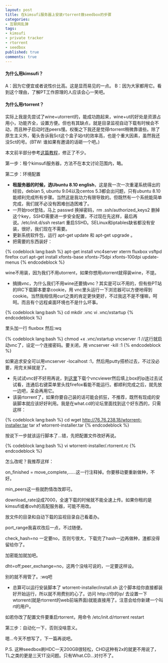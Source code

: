 ```yaml
---
layout: post
title: 在kimsufi服务器上安装rtorrent做seedbox的步骤
categories:
- 互联网乱弹
tags:
- kimsufi
- private tracker
- rtorrent
- seedbox
published: true
comments: true
---
```

#### 为什么用kimsufi？ ####

A：因为它便宜或者说性价比高。这是显而易见的一点。
B：因为大家都用它。看到这个理由，了解PT工作原理的人应该会心一笑吧。

#### 为什么用rtorrent？ ####

实际上我是先尝试了wine+utorrent的，能成功跑起来，wine+ut的好处是资源占用小，功能齐全，设置方便。但也有其缺点，就是目录监视自动下载有时候会不动，而且种子启动时连peers慢。权衡之下我还是觉得rtorrent稍微靠谱些。除了原生主义外，葡头告诉我Sct这个盒子站rt的效率高，也是个重大因素，虽然我还没Sct的号。(BTW: 谁如果有邀请的话砸一个吧。)

本文前半部分参考[这篇教程](http://filesharingtalk.com/vb3/f-guides-and-tutorials-65/t-naqs-complete-setup-guide-linux-seedboxes-fedora-corecentosdebianubuntu-281331)，修正了不少。

第一步：租个kimsufi服务器，方法不在本文讨论范围内，略。

第二步：环境配置

- **租服务器的时候，选Ubuntu 8.10 english**，这是我一次一次重灌系统得出的经验，debian 5, ubuntu 9.04以及centos 5.3都会出问题，只有ubuntu 8.10能顺利完成所有步骤。当然这是我功力有限导致的。但既然有一个系统能简单完成，我们就不必没有困难创造困难了。
- 一开始root登陆，马上 passwd 换掉密码，rm .ssh/authorized_keys2 删掉这个key，SSHD需要进一步安全配置，不过现在先这样，最后再说。/etc/init.d/ssh restart 重启SSHD。SELinux和iptables缺省都没有安装，很好，我们现在不需要。
- 更新系统软件包，运行 apt-get update 和 apt-get upgrade 。
- 把需要的东西装好：

{% codeblock lang:bash %}
apt-get install vnc4server xterm fluxbox vsftpd firefox curl
apt-get install xfonts-base xfonts-75dpi xfonts-100dpi
update-menus
{% endcodeblock %}

wine不用装，因为我们不用utorrent，如果你想用utorrent就得装wine，不提。

- 搞搞vnc，为什么我们不用wine还要搞vnc？其实是可以不用的，但有些PT站的IRC下载脚本要拿cookie，用 vnc里头运行一下浏览器可以方便地得到cookie。当然我相信用curl之类的肯定更快更好，不过我这不是不懂嘛，呵呵。而且有个远程桌面环境也不是什么坏事。

{% codeblock lang:bash %}
cd
mkdir .vnc
vi .vnc/xstartup
{% endcodeblock %}

里头加一行 fluxbox 然后:wq

{% codeblock lang:bash %}
chmod +x .vnc/xstartup
vncserver :1 //这行就启动vnc了，设定一个连接密码。要关闭，用 vncserver -kill :1
{% endcodeblock %}

如果追求安全可以用vncserver -localhost :1，然后用putty搭桥过去，不过没必要，用完关掉就是了。

- 先试试vnc好不好用再说，到[这里](http://www.realvnc.com/cgi-bin/download.cgi)下载个vncviewer然后填上box的ip连过去试试看，连通后右键菜单里头找firefox看能不能运行。都顺利完成之后，就先放一边吧，呆会再用它。
- 该装rtorrent了，如果你要自己装的话可能会抓狂，不推荐，既然有现成的安装脚本就应该好好利用。我是在what.cd的论坛里面找到这个好东西的，只需这样：

{% codeblock lang:bash %}
cd
wget http://76.76.238.18/wtorrent-installer.tar
tar xf wtorrent-installer.tar
{% endcodeblock %}

按说下一步就该运行脚本了...错，先把配置文件改好再说。

{% codeblock lang:bash %}
vi wtorrent-installer/.rtorrent.rc
{% endcodeblock %}

怎么改呢？我推荐这样：

on_finished = move_complete,......这一行注释掉。你要移动要重新做种，不好。

min_peers这一些就酌情改改即可。

download_rate设成7000，全速下载的时候就不能全速上传。如果你租的是kimsufi或者ovh的高配服务器，可能不用改。

放文件的目录和自动下载的监视目录自己看着办。

port_range我喜欢改后一点，不过随便。

check_hash=no 一定要no，否则亏很大，下载完了hash一边再做种，渣都没得留给你了。

加密能加就加吧。

dht=off;peer_exchange=no，这两个没啥可说的，一定要这样设。

别的就不用管了。:wq吧

- 总算可以运行安装脚本了 wtorrent-installer/install.sh 这个脚本给你直接都装好开始运行，所以就不用费别的心了。访问 http://你的ip/ 去设置一下wtorrent(就是rtorrent的web前端界面)就能直接用了。注意会给你新建一个叫rt的用户。

如若你改了配置文件要重启rtorrent，用命令 /etc/init.d/rtorrent restart

第三步：自动化一下，否则没啥意义。

嗯...今天不想写了，下一篇再说吧。

P.S. 这种seedbox刷HDC一天200GB很轻松，CHD这种有2x的就更不用说了，TL之类的更是三天1T没问题。只有What.CD...对付不了。
